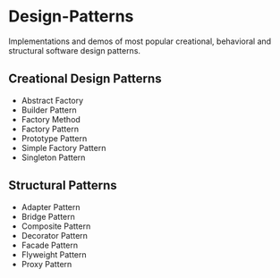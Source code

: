 # Design-Patterns
Implementations and demos of most popular creational, behavioral and structural software design patterns.

## Creational Design Patterns
- Abstract Factory
- Builder Pattern
- Factory Method
- Factory Pattern
- Prototype Pattern
- Simple Factory Pattern
- Singleton Pattern

## Structural Patterns
- Adapter Pattern
- Bridge Pattern
- Composite Pattern
- Decorator Pattern
- Facade Pattern
- Flyweight Pattern
- Proxy Pattern
